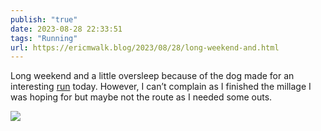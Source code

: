 ```yaml
---
publish: "true"
date: 2023-08-28 22:33:51
tags: "Running"
url: https://ericmwalk.blog/2023/08/28/long-weekend-and.html
---
```


Long weekend and a little oversleep because of the dog made for an interesting [run](https://strava.com/activities/9736230467) today. However, I can’t complain as I finished the millage I was hoping for but maybe not the route as I needed some outs.

![](https://ericmwalk.blog/uploads/2023/a0aae6e90c.jpg)
